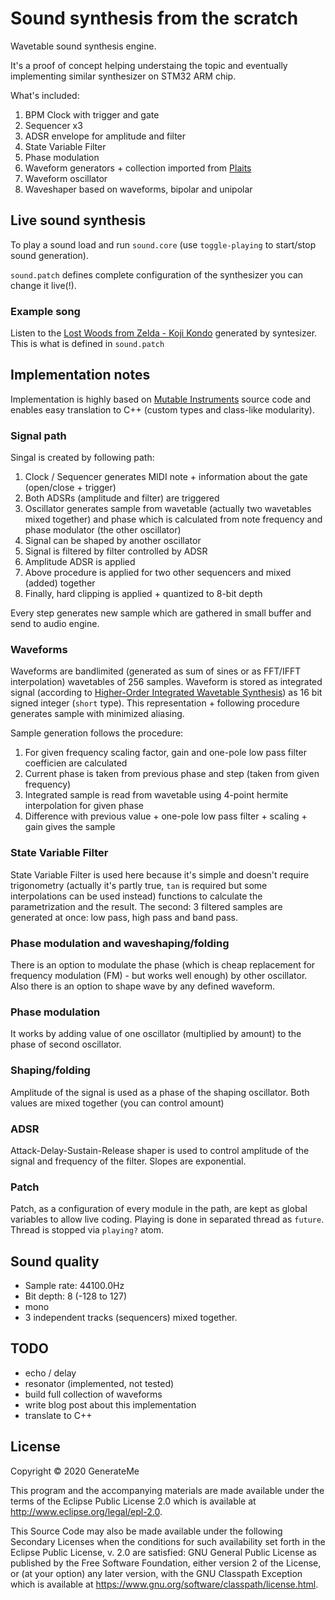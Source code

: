 # Sound synthesis from the scratch

Wavetable sound synthesis engine. 

It's a proof of concept helping understaing the topic and eventually implementing similar synthesizer on STM32 ARM chip.

What's included:

1. BPM Clock with trigger and gate
2. Sequencer x3
3. ADSR envelope for amplitude and filter
4. State Variable Filter
5. Phase modulation
6. Waveform generators + collection imported from [Plaits](https://mutable-instruments.net/modules/plaits/)
7. Waveform oscillator
8. Waveshaper based on waveforms, bipolar and unipolar

## Live sound synthesis

To play a sound load and run `sound.core` (use `toggle-playing` to start/stop sound generation).

`sound.patch` defines complete configuration of the synthesizer you can change it live(!).

### Example song

Listen to the [Lost Woods from Zelda - Koji Kondo](song.wav) generated by syntesizer. This is what is defined in `sound.patch`

## Implementation notes

Implementation is highly based on [Mutable Instruments](https://mutable-instruments.net/) source code and enables easy translation to C++ (custom types and class-like modularity).

### Signal path

Singal is created by following path:

1. Clock / Sequencer generates MIDI note + information about the gate (open/close + trigger)
2. Both ADSRs (amplitude and filter) are triggered
3. Oscillator generates sample from wavetable (actually two wavetables mixed together)  and phase which is calculated from note frequency and phase modulator (the other oscillator)
4. Signal can be shaped by another oscillator
5. Signal is filtered by filter controlled by ADSR
6. Amplitude ADSR is applied
7. Above procedure is applied for two other sequencers and mixed (added) together
8. Finally, hard clipping is applied + quantized to 8-bit depth

Every step generates new sample which are gathered in small buffer and send to audio engine.

### Waveforms

Waveforms are bandlimited (generated as sum of sines or as FFT/IFFT interpolation) wavetables of 256 samples. Waveform is stored as integrated signal (according to [Higher-Order Integrated Wavetable Synthesis](https://www.researchgate.net/publication/263090314_Higher-Order_Integrated_Wavetable_Synthesis)) as 16 bit signed integer (`short` type). This representation + following procedure generates sample with minimized aliasing.

Sample generation follows the procedure:

1. For given frequency scaling factor, gain and one-pole low pass filter coefficien are calculated
2. Current phase is taken from previous phase and step (taken from given frequency)
2. Integrated sample is read from wavetable using 4-point hermite interpolation for given phase
3. Difference with previous value + one-pole low pass filter + scaling + gain gives the sample

### State Variable Filter

State Variable Filter is used here because it's simple and doesn't require trigonometry (actually it's partly true, `tan` is required but some interpolations can be used instead) functions to calculate the parametrization and the result. The second: 3 filtered samples are generated at once: low pass, high pass and band pass.

### Phase modulation and waveshaping/folding

There is an option to modulate the phase (which is cheap replacement for frequency modulation (FM) - but works well enough) by other oscillator. Also there is an option to shape wave by any defined waveform. 

### Phase modulation

It works by adding value of one oscillator (multiplied by amount) to the phase of second oscillator.

### Shaping/folding

Amplitude of the signal is used as a phase of the shaping oscillator. Both values are mixed together (you can control amount)

### ADSR

Attack-Delay-Sustain-Release shaper is used to control amplitude of the signal and frequency of the filter. Slopes are exponential.

### Patch

Patch, as a configuration of every module in the path, are kept as global variables to allow live coding. Playing is done in separated thread as `future`. Thread is stopped via `playing?` atom.

## Sound quality

* Sample rate: 44100.0Hz
* Bit depth: 8 (-128 to 127)
* mono
* 3 independent tracks (sequencers) mixed together.

## TODO

* echo / delay
* resonator (implemented, not tested)
* build full collection of waveforms
* write blog post about this implementation
* translate to C++

## License

Copyright © 2020 GenerateMe

This program and the accompanying materials are made available under the
terms of the Eclipse Public License 2.0 which is available at
http://www.eclipse.org/legal/epl-2.0.

This Source Code may also be made available under the following Secondary
Licenses when the conditions for such availability set forth in the Eclipse
Public License, v. 2.0 are satisfied: GNU General Public License as published by
the Free Software Foundation, either version 2 of the License, or (at your
option) any later version, with the GNU Classpath Exception which is available
at https://www.gnu.org/software/classpath/license.html.
